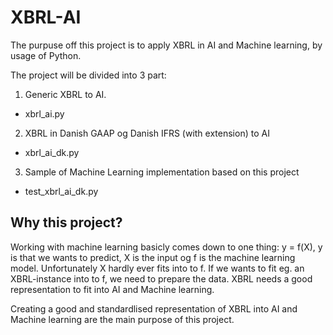 # XBRL-AI

The purpuse off this project is to apply XBRL in AI and Machine learning, by usage of Python.

The project will be divided into 3 part:
1. Generic XBRL to AI.
  * xbrl_ai.py
2. XBRL in Danish GAAP og Danish IFRS (with extension) to AI
  * xbrl_ai_dk.py
3. Sample of Machine Learning implementation based on this project
  * test_xbrl_ai_dk.py

## Why this project?

Working with machine learning basicly comes down to one thing: y = f(X), y is that we wants to predict, X is the input og f is the machine learning model. Unfortunately X hardly ever fits into to f. If we wants to fit eg. an XBRL-instance into to f, we need to prepare the data. XBRL needs a good representation to fit into AI and Machine learning.

Creating a good and standardlised representation of XBRL into AI and Machine learning are the main purpose of this project.
